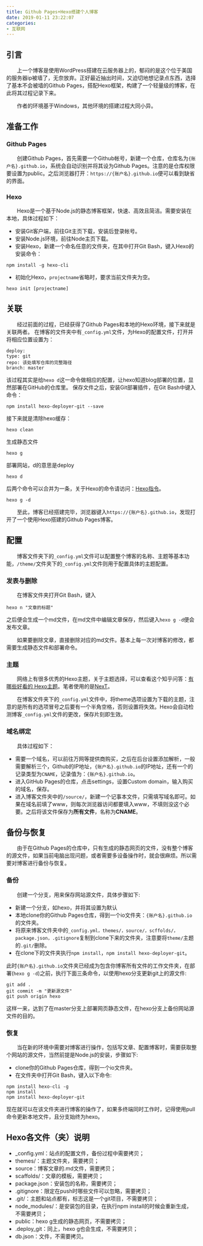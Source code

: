 ```yaml
---
title: Github Pages+Hexo搭建个人博客
date: 2019-01-11 23:22:07
categories: 
- 互联网
---
```


## 引言

&emsp;&emsp;上一个博客是使用WordPress搭建在云服务器上的，郁闷的是这个位于美国的服务器ip被墙了，无奈放弃。正好最近抽出时间，又迫切地想记录点东西，选择了基本不会被墙的Github Pages，搭配Hexo框架，构建了一个轻量级的博客，在此将其过程记录下来。<!--more-->

&emsp;&emsp;作者的环境基于Windows，其他环境的搭建过程大同小异。

## 准备工作

### Github Pages

&emsp;&emsp;创建Github Pages，首先需要一个Github帐号，新建一个仓库，仓库名为`{账户名}.github.io`，系统会自动识别并将其设为Github Pages。注意的是仓库权限要设置为public。之后浏览器打开：`https://{账户名}.github.io`便可以看到缺省的界面。

### Hexo

&emsp;&emsp;Hexo是一个基于Node.js的静态博客框架，快速、高效且简洁。需要安装在本地，具体过程如下：
- 安装Git客户端，前往Git主页下载，安装后登录帐号。
- 安装Node.js环境，前往Node主页下载。
- 安装Hexo，新建一个命名任意的文件夹，在其中打开Git Bash，键入Hexo的安装命令：
```
npm install -g hexo-cli
```

- 初始化Hexo，`projectname`省略时，要求当前文件夹为空。
```
hexo init [projectname]
```

## 关联

&emsp;&emsp;经过前面的过程，已经获得了Github Pages和本地的Hexo环境，接下来就是关联两者。
在博客的文件夹中有`_config.yml`文件，为Hexo的配置文件，打开并将相应位置设置为：
```
deploy: 
type: git
repo: 该处填写仓库的完整路径
branch: master
```
该过程其实是给`hexo d`这一命令做相应的配置，让hexo知道blog部署的位置，显然部署在GitHub的仓库里。
保存文件之后，安装Git部署插件，在Git Bash中键入命令：
```
npm install hexo-deployer-git --save
```

接下来就是清除hexo缓存：
```
hexo clean 
```

生成静态文件
```
hexo g
```

部署网站，d的意思是deploy

```
hexo d
```

后两个命令可以合并为一条，关于Hexo的命令请访问：[Hexo指令](https://hexo.io/zh-cn/docs/commands.html)。

```
hexo g -d
```

&emsp;&emsp;至此，博客已经搭建完毕，浏览器键入`https://{账户名}.github.io`，发现打开了一个使用Hexo搭建的Github Pages博客。

## 配置

&emsp;&emsp;博客文件夹下的`_config.yml`文件可以配置整个博客的名称、主题等基本功能，`/theme/`文件夹下的`_config.yml`文件则用于配置具体的主题配置。

### 发表与删除

&emsp;&emsp;在博客文件夹打开Git Bash，键入

```
hexo n "文章的标题"
```

之后便会生成一个md文件，在md文件中编辑文章保存，然后键入`hexo g -d`便会发布文章。

&emsp;&emsp;如果要删除文章，直接删除对应的md文件。基本上每一次对博客的修改，都需要生成静态文件和部署命令。

### 主题

&emsp;&emsp;网络上有很多优秀的Hexo主题，关于主题选择，可以查看这个知乎问答：[有哪些好看的 Hexo主题](https://www.zhihu.com/question/24422335)。笔者使用的是[NexT](https://github.com/iissnan/hexo-theme-next)。

&emsp;&emsp;在博客文件夹下的`_config.yml`文件中，将theme选项设置为下载的主题，注意的是所有的选项冒号之后要有一个半角空格，否则设置将失效。Hexo会自动检测博客`_config.yml`文件的更改，保存片刻即生效。

### 域名绑定

&emsp;&emsp;具体过程如下：
- 需要一个域名，可以前往万网等提供商购买，之后在后台设置添加解析，一般需要解析三个，Github的IP地址，`{账户名}.github.io`的IP地址，还有一个的记录类型为`CNAME`，记录值为：`{账户名}.github.io`。
- 进入GitHub Pages的仓库，点击settings，设置Custom domain，输入购买的域名，保存。
- 进入博客文件夹中的`/source/`，新建一个记事本文件，只需填写域名即可。如果在域名前填了www，则每次浏览器访问都要填入www，不填则没这个必要。之后将该文件保存为**所有文件**，名称为**CNAME**。

## 备份与恢复

&emsp;&emsp;由于在Github Pages的仓库中，只有生成的静态网页的文件，没有整个博客的源文件，如果当前电脑出现问题，或者需要多设备操作时，就会很麻烦。所以需要对博客进行备份与恢复。

### 备份

&emsp;&emsp;创建一个分支，用来保存网站源文件，具体步骤如下:
- 新建一个分支，如hexo，并将其设置为默认
- 本地clone你的Github Pages仓库，得到一个io文件夹：`{账户名}.github.io`的文件夹。
- 将原来博客文件夹中的`_config.yml，themes/，source/，scffolds/，package.json，.gitignore`复制到clone下来的文件夹，注意要将`theme/`主题的`.git/`删除。
- 在clone下的文件夹执行`npm install`，`npm install hexo-deployer-git`。

此时`{账户名}.github.io`文件夹已经成为包含你博客所有文件的工作文件夹，在部署(`hexo g -d`)之前，执行下面三条命令，以使用hexo分支更新git上的源文件:
```
git add .
git commit -m "更新源文件"
git push origin hexo
```

这样一来，达到了在master分支上部署网页静态文件，在hexo分支上备份网站源文件的目的。

### 恢复

&emsp;&emsp;当在新的环境中需要对博客进行操作，包括写文章、配置博客时，需要获取整个网站的源文件，当然前提是Node.js的安装，步骤如下:
- clone你的Github Pages仓库，得到一个io文件夹。
- 在文件夹中打开Git Bash，键入以下命令:
```
npm install hexo-cli -g
npm install 
npm install hexo-deployer-git 
```
现在就可以在该文件夹进行博客的操作了，如果多终端同时工作时，记得使用pull命令更新本地文件，且分支始终为hexo。

## Hexo各文件（夹）说明

- _config.yml：站点的配置文件，备份过程中需要拷贝；
- themes/：主题文件夹，需要拷贝；
- source：博客文章的.md文件，需要拷贝；
- scaffolds/：文章的模板，需要拷贝；
- package.json：安装包的名称，需要拷贝；
-  .gitignore：限定在push时哪些文件可以忽略，需要拷贝；
-  .git/：主题和站点都有，标志这是一个git项目，不需要拷贝；
- node_modules/：是安装包的目录，在执行npm install的时候会重新生成，不需要拷贝；
- public：hexo g生成的静态网页，不需要拷贝；
-  .deploy_git：同上，hexo g也会生成，不需要拷贝；
- db.json：文件，不需要拷贝。